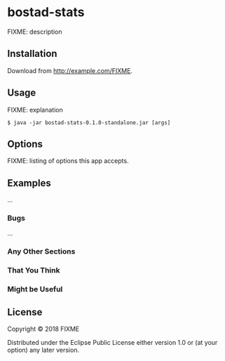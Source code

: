 # bostad-stats

FIXME: description

## Installation

Download from http://example.com/FIXME.

## Usage

FIXME: explanation

    $ java -jar bostad-stats-0.1.0-standalone.jar [args]

## Options

FIXME: listing of options this app accepts.

## Examples

...

### Bugs

...

### Any Other Sections
### That You Think
### Might be Useful

## License

Copyright © 2018 FIXME

Distributed under the Eclipse Public License either version 1.0 or (at
your option) any later version.
